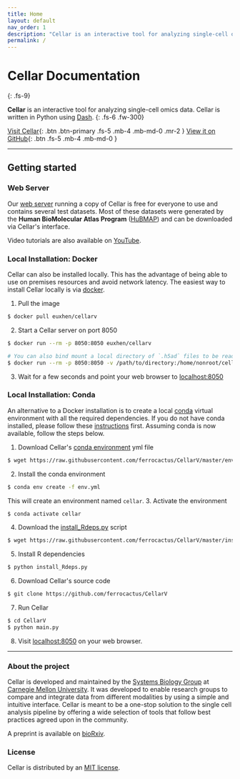 ```yaml
---
title: Home
layout: default
nav_order: 1
description: "Cellar is an interactive tool for analyzing single-cell omics data."
permalink: /
---
```


# Cellar Documentation
{: .fs-9}

**Cellar** is an interactive tool for analyzing single-cell omics data. Cellar
is written in Python using [Dash](https://plotly.com/dash/).
{: .fs-6 .fw-300}


[Visit Cellar](https://data.test.hubmapconsortium.org/app/cellar){: .btn .btn-primary .fs-5 .mb-4 .mb-md-0 .mr-2 } [View it on GitHub](https://github.com/ferrocactus/CellarV){: .btn .fs-5 .mb-4 .mb-md-0 }

---

## Getting started

### Web Server
Our [web server](https://data.test.hubmapconsortium.org/app/cellar) running
a copy of Cellar is free for everyone to use and contains several test
datasets. Most of these datasets were generated by the
**Human BioMolecular Atlas Program** ([HuBMAP](https://hubmapconsortium.org/))
and can be downloaded via Cellar's interface.

Video tutorials are also available on [YouTube](https://www.youtube.com/playlist?list=PL5sLSLkTYpWgfBQ0M8ObfBIqDMAzx0-D2).

### Local Installation: Docker
Cellar can also be installed locally. This has the advantage of being able
to use on premises resources and avoid network latency. The easiest way
to install Cellar locally is via [docker](https://www.docker.com/).
1. Pull the image
```bash
$ docker pull euxhen/cellarv
```
2. Start a Cellar server on port 8050
```bash
$ docker run --rm -p 8050:8050 euxhen/cellarv
```
```bash
# You can also bind mount a local directory of `.h5ad` files to be read by Cellar
$ docker run --rm -p 8050:8050 -v /path/to/directory:/home/nonroot/cellar/data euxhen/cellarv
```
3. Wait for a few seconds and point your web browser to [localhost:8050](localhost:8050)

### Local Installation: Conda
An alternative to a Docker installation is to create a local
[conda](https://docs.conda.io/en/latest/) virtual environment
with all the required dependencies. If you do not have conda installed, please
follow these [instructions](https://docs.conda.io/projects/conda/en/latest/user-guide/install/index.html) first. Assuming conda is now available, follow the steps below.
1. Download Cellar's [conda environment](https://github.com/ferrocactus/CellarV/blob/master/env.yml) yml file
```bash
$ wget https://raw.githubusercontent.com/ferrocactus/CellarV/master/env.yml
```
2. Install the conda environment
```bash
$ conda env create -f env.yml
```
This will create an environment named `cellar`.
3. Activate the environment
```bash
$ conda activate cellar
```
4. Download the [install_Rdeps.py](https://github.com/ferrocactus/CellarV/blob/master/install_Rdeps.py) script
```bash
$ wget https://raw.githubusercontent.com/ferrocactus/CellarV/master/install_Rdeps.py
```
5. Install R dependencies
```bash
$ python install_Rdeps.py
```
6. Download Cellar's source code
```bash
$ git clone https://github.com/ferrocactus/CellarV
```
7. Run Cellar
```bash
$ cd CellarV
$ python main.py
```
8. Visit [localhost:8050](localhost:8050) on your web browser.

---

### About the project

Cellar is developed and maintained by the
[Systems Biology Group](http://www.sb.cs.cmu.edu/) at
[Carnegie Mellon University](https://www.cmu.edu/). It was developed
to enable research groups to compare and integrate data from different
modalities by using a simple and intuitive interface. Cellar is meant to
be a one-stop solution to the single cell analysis pipeline by offering a
wide selection of tools that follow best practices agreed upon in the community.

A preprint is available on [bioRxiv](https://www.biorxiv.org/content/10.1101/2021.03.19.436162v1?rss=1).

### License

Cellar is distributed by an [MIT license](https://github.com/ferrocactus/CellarV/blob/master/LICENSE.txt).
